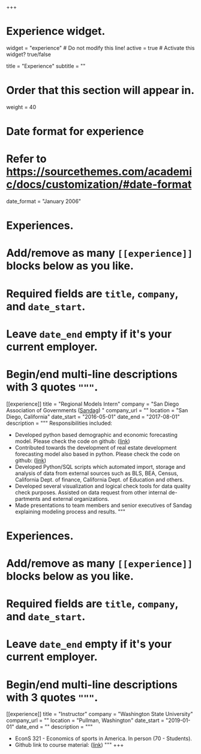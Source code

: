 +++
# Experience widget.
widget = "experience"  # Do not modify this line!
active = true  # Activate this widget? true/false

title = "Experience"
subtitle = ""

# Order that this section will appear in.
weight = 40

# Date format for experience
#   Refer to https://sourcethemes.com/academic/docs/customization/#date-format
date_format = "January 2006"

# Experiences.
#   Add/remove as many `[[experience]]` blocks below as you like.
#   Required fields are `title`, `company`, and `date_start`.
#   Leave `date_end` empty if it's your current employer.
#   Begin/end multi-line descriptions with 3 quotes `"""`.
[[experience]]
  title = "Regional Models Intern"
  company = "San Diego Association of Governments ([Sandag](https://www.sandag.org)) "
  company_url = ""
  location = "San Diego, California"
  date_start = "2016-05-01"
  date_end = "2017-08-01"
  description = """
  Responsibilities included:
  
  * Developed python based demographic and economic forecasting model.
   Please check the code on github: ([link](github.com/SANDAG/pydefm.))
  * Contributed towards the development of real estate development forecasting model also based in python. Please check the code on github: ([link](github.com/SANDAG/sandag_urbansim.))
  * Developed Python/SQL scripts which automated import, storage and analysis of data from external sources such as BLS, BEA, Census, California Dept. of finance, California Dept. of Education and others.
  * Developed several visualization and logical check tools for data quality check purposes. Assisted on data request from other internal de- partments and external organizations.
  * Made presentations to team members and senior executives of Sandag explaining modeling process and results.
  """
# Experiences.
#   Add/remove as many `[[experience]]` blocks below as you like.
#   Required fields are `title`, `company`, and `date_start`.
#   Leave `date_end` empty if it's your current employer.
#   Begin/end multi-line descriptions with 3 quotes `"""`.
[[experience]]
  title = "Instructor"
  company = "Washington State University"
  company_url = ""
  location = "Pullman, Washington"
  date_start = "2019-01-01"
  date_end = ""
  description = """  
  * EconS 321 - Economics of sports in America. In person (70 - Students).
  * Github link to course material: ([link](https://github.com/jugalm/Sports_Econ_Spring_2019))
  """
+++
